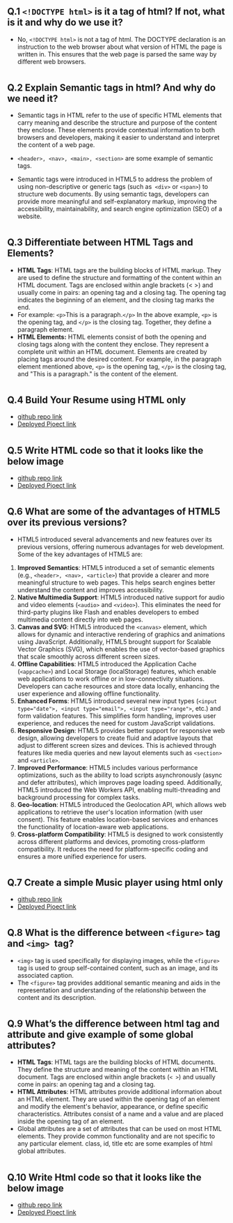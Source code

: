 #
## Q.1 `<!DOCTYPE html>` is it a tag of html? If not, what is it and why do we use it?
* No, `<!DOCTYPE html>` is not a tag of html. The DOCTYPE declaration is an instruction to the web browser about what version of HTML the page is written in. This ensures that the web page is parsed the same way by different web browsers.

#
##  Q.2 Explain Semantic tags in html? And why do we need it?
* Semantic tags in HTML refer to the use of specific HTML elements that carry meaning and describe the structure and purpose of the content they enclose. These elements provide contextual information to both browsers and developers, making it easier to understand and interpret the content of a web page.
* `<header>, <nav>, <main>, <section>` are some example of semantic tags.

* Semantic tags were introduced in HTML5 to address the problem of using non-descriptive or generic tags (such as` <div>` or `<span>`) to structure web documents. By using semantic tags, developers can provide more meaningful and self-explanatory markup, improving the accessibility, maintainability, and search engine optimization (SEO) of a website.
#
## Q.3 Differentiate between HTML Tags and Elements?
* **HTML Tags**: HTML tags are the building blocks of HTML markup. They are used to define the structure and formatting of the content within an HTML document. Tags are enclosed within angle brackets (< >) and usually come in pairs: an opening tag and a closing tag. The opening tag indicates the beginning of an element, and the closing tag marks the end.
* For example:
`<p>`This is a paragraph.`</p>`
In the above example, `<p>` is the opening tag, and `</p>` is the closing tag. Together, they define a paragraph element.
* **HTML Elements:** HTML elements consist of both the opening and closing tags along with the content they enclose. They represent a complete unit within an HTML document. Elements are created by placing tags around the desired content. For example, in the paragraph element mentioned above, `<p>` is the opening tag, `</p>` is the closing tag, and "This is a paragraph." is the content of the element.

#
## Q.4 Build Your Resume using HTML only
* [github repo link](https://github.com/GopalkrishaRao/Placement_Assignment_Gopalkrishna_H_R/tree/main/HTML/Q4-Resume)
* [Deployed Pjoect link](https://html-resume-gkrao-aaa94b.netlify.app/)

#
## Q.5 Write HTML code so that it looks like the below image
* [github repo link](https://github.com/GopalkrishaRao/Placement_Assignment_Gopalkrishna_H_R/tree/main/HTML/Q5-Image)
* [Deployed Pjoect link](https://assignment-q5-1fa481.netlify.app/)

#
## Q.6 What are some of the advantages of HTML5 over its previous versions?
* HTML5 introduced several advancements and new features over its previous versions, offering numerous advantages for web development. Some of the key advantages of HTML5 are:
1. **Improved Semantics**: HTML5 introduced a set of semantic elements (e.g., `<header>, <nav>, <article>`) that provide a clearer and more meaningful structure to web pages. This helps search engines better understand the content and improves accessibility.
2.	**Native Multimedia Support**: HTML5 introduced native support for audio and video elements (`<audio>` and `<video>`). This eliminates the need for third-party plugins like Flash and enables developers to embed multimedia content directly into web pages.
3.	**Canvas and SVG**: HTML5 introduced the `<canvas>` element, which allows for dynamic and interactive rendering of graphics and animations using JavaScript. Additionally, HTML5 brought support for Scalable Vector Graphics (SVG), which enables the use of vector-based graphics that scale smoothly across different screen sizes.
4.	**Offline Capabilities**: HTML5 introduced the Application Cache (`<appcache>`) and Local Storage (localStorage) features, which enable web applications to work offline or in low-connectivity situations. Developers can cache resources and store data locally, enhancing the user experience and allowing offline functionality.
5.	**Enhanced Forms**: HTML5 introduced several new input types (`<input type="date">, <input type="email">, <input type="range">`, etc.) and form validation features. This simplifies form handling, improves user experience, and reduces the need for custom JavaScript validations.
6.	**Responsive Design**: HTML5 provides better support for responsive web design, allowing developers to create fluid and adaptive layouts that adjust to different screen sizes and devices. This is achieved through features like media queries and new layout elements such as `<section>` and `<article>`.
7.	**Improved Performance**: HTML5 includes various performance optimizations, such as the ability to load scripts asynchronously (async and defer attributes), which improves page loading speed. Additionally, HTML5 introduced the Web Workers API, enabling multi-threading and background processing for complex tasks.
8.	**Geo-location**: HTML5 introduced the Geolocation API, which allows web applications to retrieve the user's location information (with user consent). This feature enables location-based services and enhances the functionality of location-aware web applications.
9.	**Cross-platform Compatibility**: HTML5 is designed to work consistently across different platforms and devices, promoting cross-platform compatibility. It reduces the need for platform-specific coding and ensures a more unified experience for users.

#
##  Q.7 Create a simple Music player using html only
* [github repo link](https://github.com/GopalkrishaRao/Placement_Assignment_Gopalkrishna_H_R/tree/main/HTML/Q7-MusicPlayer)
* [Deployed Pjoect link](https://html-music-player-61936a.netlify.app/)

#
## Q.8 What is the difference between `<figure>` tag and `<img> `tag?
* `<img>` tag is used specifically for displaying images, while the `<figure>` tag is used to group self-contained content, such as an image, and its associated caption.
* The `<figure>` tag provides additional semantic meaning and aids in the representation and understanding of the relationship between the content and its description.
#
## Q.9 What’s the difference between html tag and attribute and give example of some global attributes?
* **HTML Tags**: HTML tags are the building blocks of HTML documents. They define the structure and meaning of the content within an HTML document. Tags are enclosed within angle brackets (`< >`) and usually come in pairs: an opening tag and a closing tag.
* **HTML Attributes**: HTML attributes provide additional information about an HTML element. They are used within the opening tag of an element and modify the element's behavior, appearance, or define specific characteristics. Attributes consist of a name and a value and are placed inside the opening tag of an element. 
* Global attributes are a set of attributes that can be used on most HTML elements. They provide common functionality and are not specific to any particular element.  class, id,  title etc are some examples of html global attributes.
#
## Q.10 Write Html code so that it looks like the below image 
* [github repo link](https://github.com/GopalkrishaRao/Placement_Assignment_Gopalkrishna_H_R/tree/main/HTML/Q10-Table)
* [Deployed Pjoect link](https://assignment-q10-table-645291.netlify.app/)